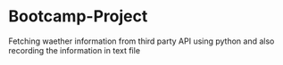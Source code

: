# Bootcamp-Project
Fetching waether information from third party API using python and also recording the information in text file
